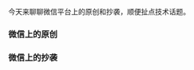 今天来聊聊微信平台上的原创和抄袭，顺便扯点技术话题。

### 微信上的原创


### 微信上的抄袭
<!--stackedit_data:
eyJoaXN0b3J5IjpbLTExNjI2NTYyMDVdfQ==
-->